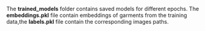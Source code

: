 The **trained_models** folder contains saved models for different epochs.
The **embeddings.pkl** file contain embeddings of garments from the training data,the **labels.pkl** file contain the corresponding images paths.
